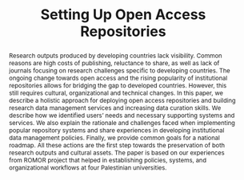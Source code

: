 ---
abstract: Research outputs produced by developing countries lack visibility. Common
  reasons are high costs of publishing, reluctance to share, as well as lack of journals
  focusing on research challenges specific to developing countries. The ongoing change
  towards open access and the rising popularity of institutional repositories allows
  for bridging the gap to developed countries. However, this still requires cultural,
  organizational and technical changes. In this paper, we describe a holistic approach
  for deploying open access repositories and building research data management services
  and increasing data curation skills. We describe how we identified users’ needs
  and necessary supporting systems and services. We also explain the rationale and
  challenges faced when implementing popular repository systems and share experiences
  in developing institutional data management policies. Finally, we provide common
  goals for a national roadmap. All these actions are the first step towards the preservation
  of both research outputs and cultural assets. The paper is based on our experiences
  from ROMOR project that helped in establishing policies, systems, and organizational
  workflows at four Palestinian universities.
creators:
- AbuZir, Yousef
- Salman, Nael
- ALAgha, Iyad
- Awadallah, Rawia
- Anderson, David
- Anderson, Janet
- Caselli, Stefano
- Tammaro, Anna Maria
- Yahya, Adnan
- Davidson, Joy
- Rauber, Andreas
- Miksa, Tomasz
date: null
document_url: https://services.phaidra.univie.ac.at/api/object/o:1080464/download
grand_parent: iPRES
institutions: []
keywords: []
landing_page_url: https://phaidra.univie.ac.at/o:1080464
language: eng
layout: publication
license: CC BY 4.0 International
notes_url: null
parent: iPRES 2019
presentation_url: null
publication_type: paper
size: 328064
source_name: iPRES
title: 'Setting Up Open Access Repositories '
year: 2019
---